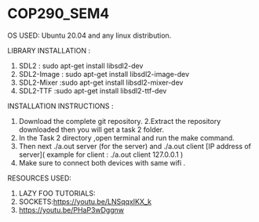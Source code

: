# COP290_SEM4
OS USED:
Ubuntu 20.04 and any linux distribution.

LIBRARY INSTALLATION :
  1. SDL2 : sudo apt-get install libsdl2-dev
  2. SDL2-Image : sudo apt-get install libsdl2-image-dev
  3. SDL2-Mixer :sudo apt-get install libsdl2-mixer-dev
  4. SDL2-TTF :sudo apt-get install libsdl2-ttf-dev
 
 INSTALLATION INSTRUCTIONS :
   1. Download the complete git repository.
   2.Extract the repository downloaded then you will get a task 2 folder.
   3. In the Task 2 directory ,open terminal and run the make command.
   4. Then next ./a.out server (for the server) and ./a.out client [IP address of server]( example for client : ./a.out client 127.0.0.1 )
   5. Make sure to connect both devices with same wifi .
 
 RESOURCES USED:
 1. LAZY FOO TUTORIALS:
 2. SOCKETS:https://youtu.be/LNSqqxIKX_k
 3. https://youtu.be/PHaP3wDggnw
 

